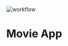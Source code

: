 ![workflow](https://github.com/VladimirSolo/Movie_App/actions/workflows/github-actions.yml/badge.svg)

# Movie App
